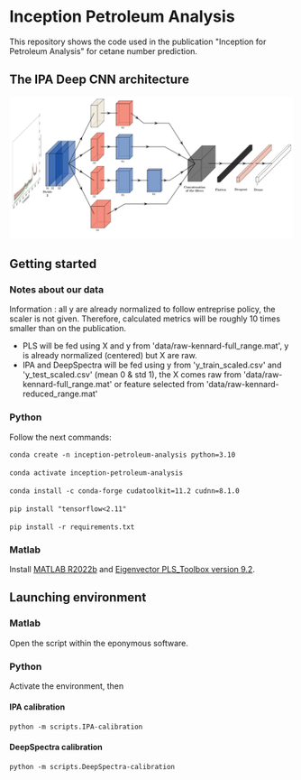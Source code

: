 # Inception Petroleum Analysis
This repository shows the code used in the publication "Inception for Petroleum Analysis" for cetane number prediction. 

## The IPA Deep CNN architecture

![The IPA architecture](Architecture_IPA___PlotNeuralNet.jpg)

## Getting started
### Notes about our data
Information : all y are already normalized to follow entreprise policy, the scaler is not given. Therefore, calculated metrics will be roughly 10 times smaller than on the publication. 
- PLS will be fed using X and y from 'data/raw-kennard-full_range.mat', y is already normalized (centered) but X are raw.
- IPA and DeepSpectra will be fed using y from 'y_train_scaled.csv' and 'y_test_scaled.csv' (mean 0 & std 1), the X comes raw from 'data/raw-kennard-full_range.mat' or feature selected from 'data/raw-kennard-reduced_range.mat'


### Python
Follow the next commands:
```
conda create -n inception-petroleum-analysis python=3.10

conda activate inception-petroleum-analysis 

conda install -c conda-forge cudatoolkit=11.2 cudnn=8.1.0

pip install "tensorflow<2.11"

pip install -r requirements.txt
```
### Matlab
Install [MATLAB R2022b](https://www.mathworks.com/products/new_products/release2022b.html) and [Eigenvector PLS_Toolbox version 9.2](https://wiki.eigenvector.com/index.php?title=Release_Notes_Version_9_2).

## Launching environment
### Matlab

Open the script within the eponymous software.

### Python

Activate the environment, then

#### IPA calibration
```
python -m scripts.IPA-calibration
```

#### DeepSpectra calibration
```
python -m scripts.DeepSpectra-calibration
```
